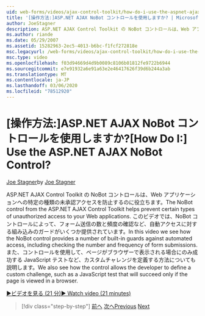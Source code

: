 ```yaml
---
uid: web-forms/videos/ajax-control-toolkit/how-do-i-use-the-aspnet-ajax-nobot-control
title: '[操作方法:]ASP.NET AJAX NoBot コントロールを使用しますか? | Microsoft Docs'
author: JoeStagner
description: ASP.NET AJAX Control Toolkit の NoBot コントロールは、Web アプリケーションへの特定の種類の未承認アクセスを防止するのに役立ちます。 このビデオでは、
ms.author: riande
ms.date: 05/29/2007
ms.assetid: 15282963-2ec5-4013-b6bc-f1fcf272818e
msc.legacyurl: /web-forms/videos/ajax-control-toolkit/how-do-i-use-the-aspnet-ajax-nobot-control
msc.type: video
ms.openlocfilehash: f03d94669d4d9b0089c8106b01812fe9722b6944
ms.sourcegitcommit: e7e91932a6e91a63e2e46417626f39d6b244a3ab
ms.translationtype: MT
ms.contentlocale: ja-JP
ms.lasthandoff: 03/06/2020
ms.locfileid: "78512920"
---
```

# <a name="how-do-i-use-the-aspnet-ajax-nobot-control"></a><span data-ttu-id="d4281-105">[操作方法:]ASP.NET AJAX NoBot コントロールを使用しますか?</span><span class="sxs-lookup"><span data-stu-id="d4281-105">[How Do I:] Use the ASP.NET AJAX NoBot Control?</span></span>

<span data-ttu-id="d4281-106">[Joe Stagner](https://github.com/JoeStagner)</span><span class="sxs-lookup"><span data-stu-id="d4281-106">by [Joe Stagner](https://github.com/JoeStagner)</span></span>

<span data-ttu-id="d4281-107">ASP.NET AJAX Control Toolkit の NoBot コントロールは、Web アプリケーションへの特定の種類の未承認アクセスを防止するのに役立ちます。</span><span class="sxs-lookup"><span data-stu-id="d4281-107">The NoBot control from the ASP.NET AJAX Control Toolkit helps prevent certain types of unauthorized access to your Web applications.</span></span> <span data-ttu-id="d4281-108">このビデオでは、NoBot コントロールによって、フォーム送信の数と頻度の確認など、自動アクセスに対する組み込みのガードがいくつか提供されています。</span><span class="sxs-lookup"><span data-stu-id="d4281-108">In this video we see how the NoBot control provides a number of built-in guards against automated access, including checking the number and frequency of form submissions.</span></span> <span data-ttu-id="d4281-109">また、コントロールを使用して、ページがブラウザーで表示される場合にのみ成功する JavaScript テストなど、カスタムチャレンジを定義する方法についても説明します。</span><span class="sxs-lookup"><span data-stu-id="d4281-109">We also see how the control allows the developer to define a custom challenge, such as a JavaScript test that will succeed only if the page is viewed in a browser.</span></span>

[<span data-ttu-id="d4281-110">&#9654;ビデオを見る (21 分)</span><span class="sxs-lookup"><span data-stu-id="d4281-110">&#9654; Watch video (21 minutes)</span></span>](https://channel9.msdn.com/Blogs/ASP-NET-Site-Videos/how-do-i-use-the-aspnet-ajax-nobot-control)

> [!div class="step-by-step"]
> <span data-ttu-id="d4281-111">[前へ](how-do-i-use-the-aspnet-ajax-mutuallyexclusive-checkbox-extender.md)
> [次へ](how-do-i-use-the-aspnet-ajax-listsearch-extender.md)</span><span class="sxs-lookup"><span data-stu-id="d4281-111">[Previous](how-do-i-use-the-aspnet-ajax-mutuallyexclusive-checkbox-extender.md)
[Next](how-do-i-use-the-aspnet-ajax-listsearch-extender.md)</span></span>
